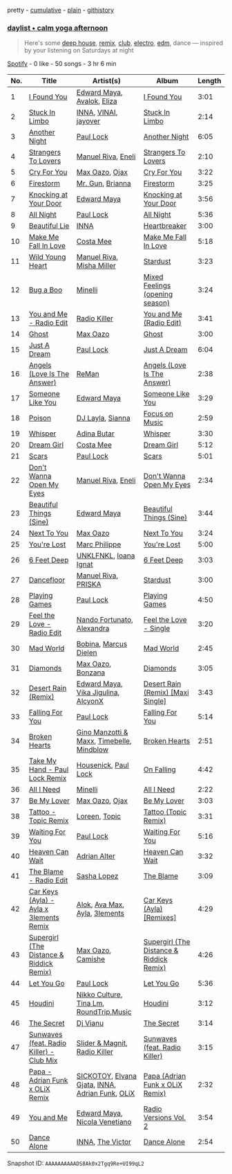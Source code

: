 pretty - [cumulative](/playlists/cumulative/37i9dQZF1EP6YuccBxUcC1.md) - [plain](/playlists/plain/37i9dQZF1EP6YuccBxUcC1) - [githistory](https://github.githistory.xyz/mdn522/spotify-playlist-archive/blob/main/playlists/plain/37i9dQZF1EP6YuccBxUcC1)

### [daylist • calm yoga afternoon](https://open.spotify.com/playlist/37i9dQZF1EP6YuccBxUcC1)

> Here's some <a href="spotify:playlist:37i9dQZF1EId9cZrsKjzaP">deep house</a>, <a href="spotify:playlist:37i9dQZF1EIeKIThrui3g9">remix</a>, <a href="spotify:playlist:37i9dQZF1EIcsHAaTPt2VN">club</a>, <a href="spotify:playlist:37i9dQZF1EIf9xcFwRrkTm">electro</a>, <a href="spotify:playlist:37i9dQZF1EQp9BVPsNVof1">edm</a>, dance — inspired by your listening on Saturdays at night

[Spotify](https://open.spotify.com/user/spotify) - 0 like - 50 songs - 3 hr 6 min

| No. | Title | Artist(s) | Album | Length |
|---|---|---|---|---|
| 1 | [I Found You](https://open.spotify.com/track/4goAeWeaDKuqKYer8BFs7l) | [Edward Maya](https://open.spotify.com/artist/6XwwFnewNgWp81MYMK8zLq), [Avalok](https://open.spotify.com/artist/6VplpZhTsdt0Fm3taaOYBq), [Eliza](https://open.spotify.com/artist/3X56bdXMjjWuDUNHtAEMuk) | [I Found You](https://open.spotify.com/album/0hMz60uJUv61wmdB7ZjvwS) | 3:01 |
| 2 | [Stuck In Limbo](https://open.spotify.com/track/2sNwqldxGgDHY0dRs1bZvA) | [INNA](https://open.spotify.com/artist/2w9zwq3AktTeYYMuhMjju8), [VINAI](https://open.spotify.com/artist/4mrBetqy378Jf1y6NLszlx), [jayover](https://open.spotify.com/artist/3D9DcggL2jQSpF0PaxAyr3) | [Stuck In Limbo](https://open.spotify.com/album/4cZTEbJacKZLTQJXNq1JMa) | 2:14 |
| 3 | [Another Night](https://open.spotify.com/track/5CtZ8NthTrDhLBuxqYErhZ) | [Paul Lock](https://open.spotify.com/artist/5Maf1cbMt9JIF4HBnpdH84) | [Another Night](https://open.spotify.com/album/7jx3vAMP1Lzt3mbhwrgPVO) | 6:05 |
| 4 | [Strangers To Lovers](https://open.spotify.com/track/3FuF3sKfnOIUSBr9fhP5QE) | [Manuel Riva](https://open.spotify.com/artist/2hkGkEnyudpE42IU4DBt99), [Eneli](https://open.spotify.com/artist/77xr1BNiH6bg7sV7ufnFhe) | [Strangers To Lovers](https://open.spotify.com/album/5Trzkg4fJsFpWNCc3LT1fx) | 2:10 |
| 5 | [Cry For You](https://open.spotify.com/track/07vLUlvTQhLEWuIxuKpzi4) | [Max Oazo](https://open.spotify.com/artist/5uNCgXcFgj0OyipmIk8ZUi), [Ojax](https://open.spotify.com/artist/6IeQKvx0hSSyRyhJRy0IHz) | [Cry For You](https://open.spotify.com/album/3ZgYCcXebXsaf30nf0p5l4) | 3:22 |
| 6 | [Firestorm](https://open.spotify.com/track/4vjfzTCE1DiFMFPUDY5lEX) | [Mr\. Gun](https://open.spotify.com/artist/4tFjpOM0KI3B3RhwFSegho), [Brianna](https://open.spotify.com/artist/3q1xAVcUquRc7oCZYLLIvZ) | [Firestorm](https://open.spotify.com/album/0gCsJHo6Hg0znHKRAgiNKT) | 3:25 |
| 7 | [Knocking at Your Door](https://open.spotify.com/track/1HMpBOdmdHk3sjodhL8hq6) | [Edward Maya](https://open.spotify.com/artist/6XwwFnewNgWp81MYMK8zLq) | [Knocking at Your Door](https://open.spotify.com/album/4KMua0TwHNuQ5Qb1Sg9cMw) | 3:56 |
| 8 | [All Night](https://open.spotify.com/track/2MtxK6fVl7Pi2zbqPBmpNW) | [Paul Lock](https://open.spotify.com/artist/5Maf1cbMt9JIF4HBnpdH84) | [All Night](https://open.spotify.com/album/6GmfOnyp5NuGueRmQGQe0K) | 5:36 |
| 9 | [Beautiful Lie](https://open.spotify.com/track/6g9M3i5NgnDq9jAamhCsur) | [INNA](https://open.spotify.com/artist/2w9zwq3AktTeYYMuhMjju8) | [Heartbreaker](https://open.spotify.com/album/3QFR3OduDKvQpTPsnmiYl9) | 3:00 |
| 10 | [Make Me Fall In Love](https://open.spotify.com/track/4MXkW1SVOelxaaIw1Moont) | [Costa Mee](https://open.spotify.com/artist/4QxJy5AzNEBFtL1Fprppp5) | [Make Me Fall In Love](https://open.spotify.com/album/5rYokzD85EBhJSVScum3EK) | 5:18 |
| 11 | [Wild Young Heart](https://open.spotify.com/track/465mpMjAe1id4LaFRzvq3W) | [Manuel Riva](https://open.spotify.com/artist/2hkGkEnyudpE42IU4DBt99), [Misha Miller](https://open.spotify.com/artist/3RyCLaPoUBr14rFufZ7Gnp) | [Stardust](https://open.spotify.com/album/41na9RBZ8nAvUusp88x6SV) | 3:23 |
| 12 | [Bug a Boo](https://open.spotify.com/track/2YaGSaXAWYJXi0D2Czhbvx) | [Minelli](https://open.spotify.com/artist/5T0j6On1EthT2QVNXh8vqc) | [Mixed Feelings \(opening season\)](https://open.spotify.com/album/2F9o96gJGhX2z1ggQNOG0p) | 3:24 |
| 13 | [You and Me \- Radio Edit](https://open.spotify.com/track/5wWOQxaLANBDEJHt2xjHJr) | [Radio Killer](https://open.spotify.com/artist/3amXI07XbX3gDkfrqMsLa9) | [You and Me \(Radio Edit\)](https://open.spotify.com/album/6z6qHnT8Vr4IQlx4yfbnJm) | 3:41 |
| 14 | [Ghost](https://open.spotify.com/track/0xQFySPUINMp4oFudUlprN) | [Max Oazo](https://open.spotify.com/artist/5uNCgXcFgj0OyipmIk8ZUi) | [Ghost](https://open.spotify.com/album/4Akz5TXnwl8IzeRRKbEgzm) | 3:00 |
| 15 | [Just A Dream](https://open.spotify.com/track/6IWdEvxikSW44nNOPvuZcX) | [Paul Lock](https://open.spotify.com/artist/5Maf1cbMt9JIF4HBnpdH84) | [Just A Dream](https://open.spotify.com/album/4lommtFfwwxX8MI23r0JYP) | 6:04 |
| 16 | [Angels \(Love Is The Answer\)](https://open.spotify.com/track/1Qt0r69bMaAlieH0z3kvSL) | [ReMan](https://open.spotify.com/artist/1dLHiu9aDXqtHzF5MLyUeR) | [Angels \(Love Is The Answer\)](https://open.spotify.com/album/2PdmV6RojRBipvBChWoyTc) | 2:38 |
| 17 | [Someone Like You](https://open.spotify.com/track/7uYhYArtFbfoNy3QC2yNkv) | [Edward Maya](https://open.spotify.com/artist/6XwwFnewNgWp81MYMK8zLq) | [Someone Like You](https://open.spotify.com/album/7LRh9QBMrayXTVHP9szJEX) | 3:29 |
| 18 | [Poison](https://open.spotify.com/track/1cIJirimO2j7Pej58hSXUB) | [DJ Layla](https://open.spotify.com/artist/2P6eqhkVgAEOEQu8RsG8nN), [Sianna](https://open.spotify.com/artist/7eUN0P203yplbC7SPYUdPb) | [Focus on Music](https://open.spotify.com/album/4aeLAYFdSMxVBD03ZR63Sc) | 2:59 |
| 19 | [Whisper](https://open.spotify.com/track/0Zq9IUIipqIt3Oyc3EmvBd) | [Adina Butar](https://open.spotify.com/artist/6WSsLAaJFBs3KgCDa8cWuL) | [Whisper](https://open.spotify.com/album/1UtEm56Jd1yjRu4xfsltyR) | 3:30 |
| 20 | [Dream Girl](https://open.spotify.com/track/4G8TsfMnN3xhza4Tfdb0cu) | [Costa Mee](https://open.spotify.com/artist/4QxJy5AzNEBFtL1Fprppp5) | [Dream Girl](https://open.spotify.com/album/5paDh408s0fE17QX7QlTuh) | 5:12 |
| 21 | [Scars](https://open.spotify.com/track/1qGC7DYeiWX6KKRE1sfwU2) | [Paul Lock](https://open.spotify.com/artist/5Maf1cbMt9JIF4HBnpdH84) | [Scars](https://open.spotify.com/album/4xjFhZpEuP7RbbZn1WfzC2) | 5:01 |
| 22 | [Don't Wanna Open My Eyes](https://open.spotify.com/track/76bbZSQWDkBSlGz14OUiGk) | [Manuel Riva](https://open.spotify.com/artist/2hkGkEnyudpE42IU4DBt99), [Eneli](https://open.spotify.com/artist/77xr1BNiH6bg7sV7ufnFhe) | [Don't Wanna Open My Eyes](https://open.spotify.com/album/6bUoBthY5ipjd0vnXkHt71) | 2:34 |
| 23 | [Beautiful Things \(Sine\)](https://open.spotify.com/track/6s8Zu4ymVNbfEqPu172uiu) | [Edward Maya](https://open.spotify.com/artist/6XwwFnewNgWp81MYMK8zLq) | [Beautiful Things \(Sine\)](https://open.spotify.com/album/3n5TWT7jFiWz4AqTbpdNIl) | 3:44 |
| 24 | [Next To You](https://open.spotify.com/track/2P30lDwIzSOoIt36Dlbu5B) | [Max Oazo](https://open.spotify.com/artist/5uNCgXcFgj0OyipmIk8ZUi) | [Next To You](https://open.spotify.com/album/22ELyboHPLOvOahVfPfUq9) | 3:24 |
| 25 | [You're Lost](https://open.spotify.com/track/2MZNx4HLHZsmR73W8wTMnb) | [Marc Philippe](https://open.spotify.com/artist/0U3VVYAAivfifX8Dul3vO1) | [You're Lost](https://open.spotify.com/album/7fY7OHPlMqbezsOuBQvrYW) | 5:00 |
| 26 | [6 Feet Deep](https://open.spotify.com/track/7d8xJf8OvvjfZAnpjtXiXA) | [UNKLFNKL](https://open.spotify.com/artist/4TJMkm9ul4Xp17Altl41RW), [Ioana Ignat](https://open.spotify.com/artist/1WsXapPbIEOveVpEKjaGHu) | [6 Feet Deep](https://open.spotify.com/album/6xXFMCh44AnFooYVVgS2tC) | 3:03 |
| 27 | [Dancefloor](https://open.spotify.com/track/2ok4Veg1a7VSu2TdWRU0yS) | [Manuel Riva](https://open.spotify.com/artist/2hkGkEnyudpE42IU4DBt99), [PRISKA](https://open.spotify.com/artist/2VnNxgnvg9H85vWtZuBo6w) | [Stardust](https://open.spotify.com/album/41na9RBZ8nAvUusp88x6SV) | 3:00 |
| 28 | [Playing Games](https://open.spotify.com/track/78TVf4pRF86W3cdVVefywl) | [Paul Lock](https://open.spotify.com/artist/5Maf1cbMt9JIF4HBnpdH84) | [Playing Games](https://open.spotify.com/album/7vbO7rSD1vVSl8whqDH7YC) | 4:50 |
| 29 | [Feel the Love \- Radio Edit](https://open.spotify.com/track/2bKlAYtAN9XCsCK3GLLH6q) | [Nando Fortunato](https://open.spotify.com/artist/4Gh8A1RTrjAlnz5pj4Y0WG), [Alexandra](https://open.spotify.com/artist/3ptz6Md2zAVNJqrGlKSuWo) | [Feel the Love \- Single](https://open.spotify.com/album/1yCTutFCdn46qOFiiLDwT4) | 3:20 |
| 30 | [Mad World](https://open.spotify.com/track/0VyvVvStOTO0CMyTfXoACS) | [Bobina](https://open.spotify.com/artist/7H63wD8xWXAKdYVjZmE90B), [Marcus Dielen](https://open.spotify.com/artist/6CdKtUZaUEJiEipQ9UN9ko) | [Mad World](https://open.spotify.com/album/0wzBNgGKCLv6pMVaYRJKmm) | 2:45 |
| 31 | [Diamonds](https://open.spotify.com/track/4ycGJjgZwpA1wc6Ee9L7ya) | [Max Oazo](https://open.spotify.com/artist/5uNCgXcFgj0OyipmIk8ZUi), [Bonzana](https://open.spotify.com/artist/5q3YP2wg8w3Oydv2uOAWLS) | [Diamonds](https://open.spotify.com/album/6UNoE1KdkpoWTkDFyIzHQW) | 3:05 |
| 32 | [Desert Rain \(Remix\)](https://open.spotify.com/track/5bG8lVu7Rqf1aevBwhFllB) | [Edward Maya](https://open.spotify.com/artist/6XwwFnewNgWp81MYMK8zLq), [Vika Jigulina](https://open.spotify.com/artist/34dZRjYum6vVBGslgYaBtB), [AlcyonX](https://open.spotify.com/artist/4ZR3NVSERPMrArFsUh1ICz) | [Desert Rain \(Remix\) \[Maxi Single\]](https://open.spotify.com/album/7akSgtnu0DdnJIGMl4IjJp) | 3:43 |
| 33 | [Falling For You](https://open.spotify.com/track/2hdxi2YfAvrz5JLmE23nvf) | [Paul Lock](https://open.spotify.com/artist/5Maf1cbMt9JIF4HBnpdH84) | [Falling For You](https://open.spotify.com/album/594EHo86ozbsu45OUkhV6r) | 5:14 |
| 34 | [Broken Hearts](https://open.spotify.com/track/4I73lPG8ld3qrmkDeSpcRH) | [Gino Manzotti & Maxx](https://open.spotify.com/artist/0TBbNuZHUk7EvTFycBycOS), [Timebelle](https://open.spotify.com/artist/5HiW8Shh2vPcD16rE8MaBr), [Mindblow](https://open.spotify.com/artist/721X4xLFS5AiHb6GeuuKvF) | [Broken Hearts](https://open.spotify.com/album/3yLpWZsMvTPWsBLaXKBABu) | 2:51 |
| 35 | [Take My Hand \- Paul Lock Remix](https://open.spotify.com/track/6oqxttlvhAWfFN8vQUEHgJ) | [Housenick](https://open.spotify.com/artist/0c0nrn7dmEqf6X7m0j5R6a), [Paul Lock](https://open.spotify.com/artist/5Maf1cbMt9JIF4HBnpdH84) | [On Falling](https://open.spotify.com/album/3R3Y7qAnUGYE3JiktPzueP) | 4:42 |
| 36 | [All I Need](https://open.spotify.com/track/6guDc6AiItDmsMx6N4SlDP) | [Minelli](https://open.spotify.com/artist/5T0j6On1EthT2QVNXh8vqc) | [All I Need](https://open.spotify.com/album/45XFQmXkaKJhMbBVwY2uD4) | 2:22 |
| 37 | [Be My Lover](https://open.spotify.com/track/53PlCt46WmxVvu9o4y7CGv) | [Max Oazo](https://open.spotify.com/artist/5uNCgXcFgj0OyipmIk8ZUi), [Ojax](https://open.spotify.com/artist/6IeQKvx0hSSyRyhJRy0IHz) | [Be My Lover](https://open.spotify.com/album/0A5fHWMkBGPBXSks1YQNZz) | 3:03 |
| 38 | [Tattoo \- Topic Remix](https://open.spotify.com/track/2HJBsWX5LQK8Y95JzPJ4zp) | [Loreen](https://open.spotify.com/artist/49aaHxvAJ0tCh0F15OnwIl), [Topic](https://open.spotify.com/artist/0u6GtibW46tFX7koQ6uNJZ) | [Tattoo \(Topic Remix\)](https://open.spotify.com/album/1nAJInWgfbBTHuK4osAGM9) | 3:31 |
| 39 | [Waiting For You](https://open.spotify.com/track/2uwNL2pN9Z972ljQUeQ0qi) | [Paul Lock](https://open.spotify.com/artist/5Maf1cbMt9JIF4HBnpdH84) | [Waiting For You](https://open.spotify.com/album/6qU3xnzZ0SVCtq40JN0kof) | 5:16 |
| 40 | [Heaven Can Wait](https://open.spotify.com/track/04OafTXw4KTWEoWuRBe522) | [Adrian Alter](https://open.spotify.com/artist/0tXN4gJscItd7NW4EAgzla) | [Heaven Can Wait](https://open.spotify.com/album/523Ze7fswvMIQ6GxhWu7tv) | 3:32 |
| 41 | [The Blame \- Radio Edit](https://open.spotify.com/track/3UFXEZt1PgXh4NdxiRtK2K) | [Sasha Lopez](https://open.spotify.com/artist/3ZASW3RrHBbSRkNLjOrAFF) | [The Blame](https://open.spotify.com/album/5KmGZ8PXWVVxsiGDQDi1Co) | 3:09 |
| 42 | [Car Keys \(Ayla\) \- Ayla x 3lements Remix](https://open.spotify.com/track/46f5UyNutdj22PWt5Kc18S) | [Alok](https://open.spotify.com/artist/0NGAZxHanS9e0iNHpR8f2W), [Ava Max](https://open.spotify.com/artist/4npEfmQ6YuiwW1GpUmaq3F), [Ayla](https://open.spotify.com/artist/190nhOwQKuDEOv7YKOgnzq), [3lements](https://open.spotify.com/artist/0a2kpgFtQ5kUNd07EWyqyi) | [Car Keys \(Ayla\) \[Remixes\]](https://open.spotify.com/album/6dycWRxgtmkMHmVkxKcQtc) | 4:29 |
| 43 | [Supergirl \(The Distance & Riddick Remix\)](https://open.spotify.com/track/6bCN73ue5CzKEPnFhKig1f) | [Max Oazo](https://open.spotify.com/artist/5uNCgXcFgj0OyipmIk8ZUi), [Camishe](https://open.spotify.com/artist/1l5ca6eEXIW8XHBIWPRnWC) | [Supergirl \(The Distance & Riddick Remix\)](https://open.spotify.com/album/6pWJmzFpZ2SWLtQ49TyYiV) | 4:26 |
| 44 | [Let You Go](https://open.spotify.com/track/44MOJnJQMR9qRyGDdrnq4X) | [Paul Lock](https://open.spotify.com/artist/5Maf1cbMt9JIF4HBnpdH84) | [Let You Go](https://open.spotify.com/album/2TNqny8IHnbyShE1AO0m1c) | 5:36 |
| 45 | [Houdini](https://open.spotify.com/track/2gUE3YeA0vxYy3wCgj1tRB) | [Nikko Culture](https://open.spotify.com/artist/08DSJJgXCbLcuMU5HHYsFQ), [Tina Lm](https://open.spotify.com/artist/5cvUnJRb4GE1xrARc9ZzkY), [RoundTrip.Music](https://open.spotify.com/artist/5XovbpaqHNzWb7oBEV52U1) | [Houdini](https://open.spotify.com/album/2jCg5HZwIvOOdZaB9aU48T) | 3:12 |
| 46 | [The Secret](https://open.spotify.com/track/4zFFsW6qfRLMoYxxLzFW1p) | [Dj Vianu](https://open.spotify.com/artist/20UG9RJ4pMncdPXRgA8mrl) | [The Secret](https://open.spotify.com/album/26oJWZ0u7XtRRyQyYuLtkS) | 3:14 |
| 47 | [Sunwaves \(feat\. Radio Killer\) \- Club Mix](https://open.spotify.com/track/4ZsvV0yNZhtsjisoJ95dqr) | [Slider & Magnit](https://open.spotify.com/artist/37ZsOOOyY41QwwvhTaUAZ6), [Radio Killer](https://open.spotify.com/artist/3amXI07XbX3gDkfrqMsLa9) | [Sunwaves \(feat\. Radio Killer\)](https://open.spotify.com/album/1I2DAl99ylQcs25S5LX047) | 3:15 |
| 48 | [Papa \- Adrian Funk x OLiX Remix](https://open.spotify.com/track/5LEnchDCuLBBK45fYEO1AM) | [SICKOTOY](https://open.spotify.com/artist/4oE7f7lNFkh0EbEZWEawBF), [Elvana Gjata](https://open.spotify.com/artist/6Cej574CUx7dHKuRHBPNp0), [INNA](https://open.spotify.com/artist/2w9zwq3AktTeYYMuhMjju8), [Adrian Funk](https://open.spotify.com/artist/137Uwlc7smmz9WOgle0Xqy), [OLiX](https://open.spotify.com/artist/7sILdaGFQhzXk7hJVQ2z5A) | [Papa \(Adrian Funk x OLiX Remix\)](https://open.spotify.com/album/4vgADw1TGcTMiavCACcyXQ) | 2:32 |
| 49 | [You and Me](https://open.spotify.com/track/1l8k2J0gFhD0zz511kfpRY) | [Edward Maya](https://open.spotify.com/artist/6XwwFnewNgWp81MYMK8zLq), [Nicola Venetiano](https://open.spotify.com/artist/7xReh62RadEwQRPFFLPXHv) | [Radio Versions Vol\. 2](https://open.spotify.com/album/6zvvsuaf6EmU7r56QsAY24) | 3:54 |
| 50 | [Dance Alone](https://open.spotify.com/track/5G8pdZq3HL2sEVi5yGsq0Z) | [INNA](https://open.spotify.com/artist/2w9zwq3AktTeYYMuhMjju8), [The Victor](https://open.spotify.com/artist/6Hvq9w688rwXhVoAKZk5wk) | [Dance Alone](https://open.spotify.com/album/7nGM3tRAjPEMjDaLhL5Ys4) | 2:54 |

Snapshot ID: `AAAAAAAAAADS8Ak0x2Tgq9Re+UI99qL2`
